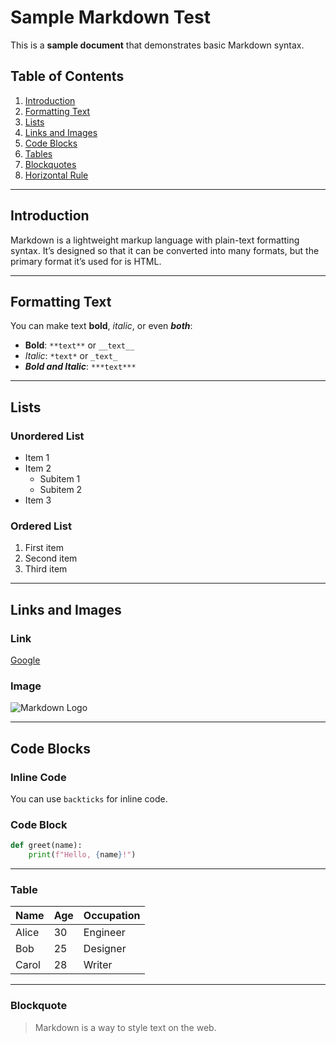 # Sample Markdown Test

This is a **sample document** that demonstrates basic Markdown syntax.

## Table of Contents
1. [Introduction](#introduction)
2. [Formatting Text](#formatting-text)
3. [Lists](#lists)
4. [Links and Images](#links-and-images)
5. [Code Blocks](#code-blocks)
6. [Tables](#tables)
7. [Blockquotes](#blockquotes)
8. [Horizontal Rule](#horizontal-rule)

---

## Introduction

Markdown is a lightweight markup language with plain-text formatting syntax. It’s designed so that it can be converted into many formats, but the primary format it’s used for is HTML.

---

## Formatting Text

You can make text **bold**, *italic*, or even ***both***:

- **Bold**: `**text**` or `__text__`
- *Italic*: `*text*` or `_text_`
- ***Bold and Italic***: `***text***`

---

## Lists

### Unordered List
- Item 1
- Item 2
  - Subitem 1
  - Subitem 2
- Item 3

### Ordered List
1. First item
2. Second item
3. Third item

---

## Links and Images

### Link
[Google](https://www.google.com)

### Image
![Markdown Logo](https://markdown-here.com/img/icon256.png)

---

## Code Blocks

### Inline Code
You can use `backticks` for inline code.

### Code Block
```python
def greet(name):
    print(f"Hello, {name}!")
```

---

### Table

| Name   | Age | Occupation |
|--------|-----|------------|
| Alice  | 30  | Engineer   |
| Bob    | 25  | Designer   |
| Carol  | 28  | Writer     |

---

### Blockquote

> Markdown is a way to style text on the web.
